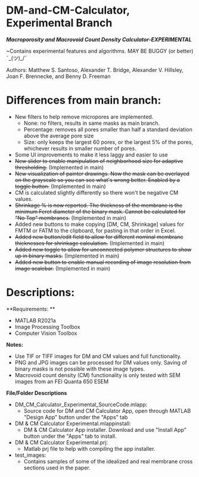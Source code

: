 
# DM-and-CM-Calculator, Experimental Branch
***Macroporosity and Macrovoid Count Density Calculator-EXPERIMENTAL***

~Contains experimental features and algorithms. MAY BE BUGGY (or better) ¯\_(ツ)_/¯

Authors: Matthew S. Santoso, Alexander T. Bridge, Alexander V. Hillsley, Joan F. Brennecke, and Benny D. Freeman

# Differences from main branch:
- New filters to help remove micropores are implemented. 
	- None: no filters, results in same masks as main branch.
	- Percentage: removes all pores smaller than half a standard deviation above the average pore size
	- Size: only keeps the largest 60 pores, or the largest 5% of the pores, whichever results in smaller number of pores. 
- Some UI improvements to make it less laggy and easier to use
- ~~New slider to enable manipulation of neighborhood size for adaptive thresholding.~~ (Implemented in main)
- ~~New visualization of painter drawings. Now the mask can be overlayed on the grayscale so you can see what's wrong better. Enabled by a toggle button.~~ (Implemented in main)
- CM is calculated slightly differently so there won't be negative CM values.
- ~~Shrinkage % is now reported. The thickness of the membrane is the minimum Feret diameter of the binary mask. Cannot be calculated for "No Top" membranes.~~ (Implemented in main)
- Added new buttons to make copying [DM, CM, Shrinkage] values for FMTM or FATM to the clipboard, for pasting in that order in Excel.
- ~~Added new button/edit field to allow for different nominal membrane thicknesses for shrinkage calculation.~~ (Implemented in main)
- ~~Added new toggle to allow for unconnected polymer structures to show up in binary masks.~~ (Implemented in main)
- ~~Added new button to enable manual recording of image resolution from image scalebar.~~ (Implemented in main)

# Descriptions:

**Requirements: **
- MATLAB R2021a
- Image Processing Toolbox
- Computer Vision Toolbox

**Notes:**
- Use TIF or TIFF images for DM and CM values and full functionality.
- PNG and JPG images can be processed for DM values only. Saving of binary masks is not possible with these image types.
- Macrovoid count density (CM) functionality is only tested with SEM images from an FEI Quanta 650 ESEM

**File/Folder Descriptions**
- DM_CM_Calculator_Experimental_SourceCode.mlapp:
  - Source code for DM and CM Calculator App, open through MATLAB "Design App" button under the "Apps" tab
- DM & CM Calculator Experimental.mlappinstall:
  - DM & CM Calculator App installer. Download and use "Install App" button under the "Apps" tab to install.
- DM & CM Calculator Experimental.prj:
  - Matlab prj file to help with compiling the app installer.
- test_images:
  - Contains samples of some of the idealized and real membrane cross sections used in the paper.
